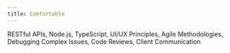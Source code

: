 ```yaml
---
title: Comfortable
---
```


RESTful APIs, Node.js, TypeScript, UI/UX Principles, Agile Methodologies, Debugging Complex Issues, Code Reviews, Client Communication
